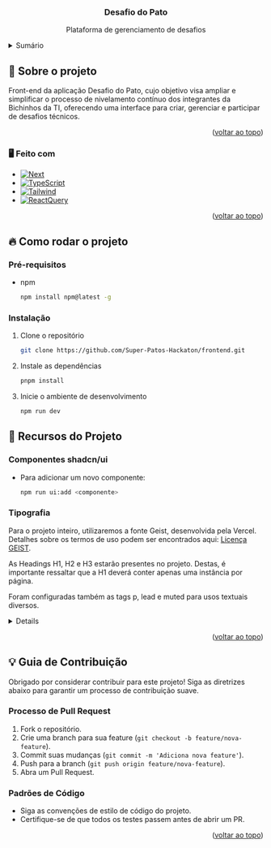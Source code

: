 <a name="readme-top"></a>
<div align="center">
  <h3 align="center">Desafio do Pato</h3>
  <p align="center">
    Plataforma de gerenciamento de desafios
  </p>
</div>

<details>
  <summary>Sumário</summary>
  <ol>
    <li>
      <a href="#-sobre-o-projeto">Sobre o projeto</a>
      <ul>
        <li><a href="#-feito-com">Feito com</a></li>
      </ul>
    </li>
    <li>
      <a href="#-como-rodar-o-projeto">Como rodar o projeto</a>
      <ul>
        <li><a href="#pré-requisitos">Pré-requisitos</a></li>
        <li><a href="#instalação">Instalação</a></li>
      </ul>
      <li>
        <a href="#-recursos-do-projeto">Recursos do Projeto</a>
        <ul>
          <li><a href="#componentes-shadcnui">Componentes shadcn/ui</a></li>
          <li>
            <a href="#tipografia">Tipografia</a>
          </li>
        </ul>
      </li>
      <li>
        <a href="#-guia-de-contribuição">Guia de Contribuição</a>
        <ul>
          <li><a href="#processo-de-pull-request">Processo de Pull Request</a></li>
          <li><a href="#padrões-de-código">Padrões de Código</a></li>
        </ul>
      </li>
    </li>
    
  </ol>
</details>

## 💭 Sobre o projeto
Front-end da aplicação Desafio do Pato, cujo objetivo visa ampliar e simplificar o processo de nivelamento contínuo dos integrantes da Bichinhos da TI, oferecendo uma interface para criar, gerenciar e participar de desafios técnicos.

<p align="right">(<a href="#readme-top">voltar ao topo</a>)</p>

### 🖥️ Feito com

* [![Next][Next.js]][Next-url]
* [![TypeScript][Typescript]][Typescript-url]
* [![Tailwind][TailwindCSS]][Tailwind-url]
* [![ReactQuery][ReactQuery]][ReactQuery-url]


<p align="right">(<a href="#readme-top">voltar ao topo</a>)</p>

<!-- GETTING STARTED -->
## 🔥 Como rodar o projeto

### Pré-requisitos

* npm
  ```sh
  npm install npm@latest -g
  ```

### Instalação

1. Clone o repositório
   ```sh
   git clone https://github.com/Super-Patos-Hackaton/frontend.git
   ```
2. Instale as dependências
   ```sh
   pnpm install
   ```
3. Inicie o ambiente de desenvolvimento
   ```sh
   npm run dev
   ```

## 🎒 Recursos do Projeto

### Componentes shadcn/ui

* Para adicionar um novo componente:
  ```sh
  npm run ui:add <componente>
  ```
  
### Tipografia

Para o projeto inteiro, utilizaremos a fonte Geist, desenvolvida pela Vercel. Detalhes sobre os termos de uso podem ser encontrados aqui: <a href="https://github.com/vercel/geist-font/blob/main/LICENSE.txt" target="_blank">Licença GEIST</a>.

As Headings H1, H2 e H3 estarão presentes no projeto. Destas, é importante ressaltar que a H1 deverá conter apenas uma instância por página.

Foram configuradas também as tags p, lead e muted para usos textuais diversos.

<details>

#### 1. Importação do componente:
```js
import { Typography } from "@/components/ui/typography"
```
#### 2. Utilização das tags dentro do tsx:

<strong>Tag h1</strong>
```js
<Typography.H1>Título h1.</Typography.H1>
```
<strong>Tag h2</strong>
```js
<Typography.H2>Título h2.</Typography.H2>
```
<strong>Tag h3</strong>
```js
<Typography.H3>Título h3.</Typography.H3>
```
<strong>Tag p padrão</strong>
```js
<Typography.P>Parágrafo padrão.</Typography.P>
```
<strong>Tag p com classe lead</strong>
```js
<Typography.Lead>Parágrafo de destaque.</Typography.Lead>
```
<strong>Tag p com classe muted</strong>
```js
<Typography.Muted>Parágrafo que precisa ter destaque inferior a todos os outros.</Typography.Muted>
```
</details>

<p align="right">(<a href="#readme-top">voltar ao topo</a>)</p>

## 💡 Guia de Contribuição

Obrigado por considerar contribuir para este projeto! Siga as diretrizes abaixo para garantir um processo de contribuição suave.

### Processo de Pull Request
1. Fork o repositório.
2. Crie uma branch para sua feature (`git checkout -b feature/nova-feature`).
3. Commit suas mudanças (`git commit -m 'Adiciona nova feature'`).
4. Push para a branch (`git push origin feature/nova-feature`).
5. Abra um Pull Request.

### Padrões de Código
- Siga as convenções de estilo de código do projeto.
- Certifique-se de que todos os testes passem antes de abrir um PR.

<p align="right">(<a href="#readme-top">voltar ao topo</a>)</p>

[Next.js]: https://img.shields.io/badge/next.js-000000?style=for-the-badge&logo=nextdotjs&logoColor=white
[Next-url]: https://nextjs.org/
[Typescript]: https://img.shields.io/badge/typescript-%23007ACC?style=for-the-badge&logo=typescript&logoColor=white
[Typescript-url]: https://www.typescriptlang.org
[TailwindCSS]: https://img.shields.io/badge/tailwindcss-%2338B2AC?style=for-the-badge&logo=tailwind-css&logoColor=white
[Tailwind-url]: https://tailwindcss.com
[ReactQuery]: https://img.shields.io/badge/-React%20Query-FF4154?style=for-the-badge&logo=react%20query&logoColor=white
[ReactQuery-url]: https://tanstack.com/query/latest
